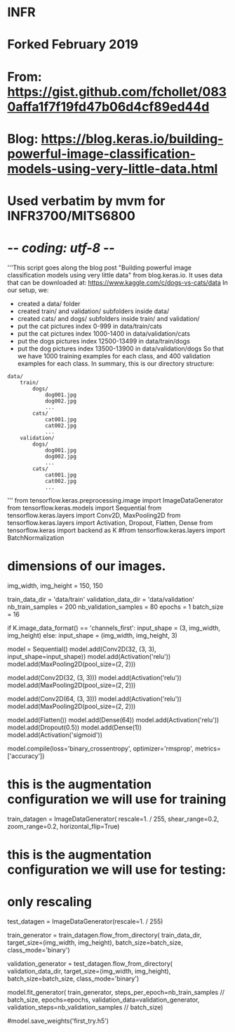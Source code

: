 # INFR
# Forked February 2019
# From: https://gist.github.com/fchollet/0830affa1f7f19fd47b06d4cf89ed44d
# Blog: https://blog.keras.io/building-powerful-image-classification-models-using-very-little-data.html
# Used verbatim by mvm for INFR3700/MITS6800

# -*- coding: utf-8 -*-

'''This script goes along the blog post
"Building powerful image classification models using very little data"
from blog.keras.io.
It uses data that can be downloaded at:
https://www.kaggle.com/c/dogs-vs-cats/data
In our setup, we:
- created a data/ folder
- created train/ and validation/ subfolders inside data/
- created cats/ and dogs/ subfolders inside train/ and validation/
- put the cat pictures index 0-999 in data/train/cats
- put the cat pictures index 1000-1400 in data/validation/cats
- put the dogs pictures index 12500-13499 in data/train/dogs
- put the dog pictures index 13500-13900 in data/validation/dogs
So that we have 1000 training examples for each class, and 400 validation examples for each class.
In summary, this is our directory structure:
```
data/
    train/
        dogs/
            dog001.jpg
            dog002.jpg
            ...
        cats/
            cat001.jpg
            cat002.jpg
            ...
    validation/
        dogs/
            dog001.jpg
            dog002.jpg
            ...
        cats/
            cat001.jpg
            cat002.jpg
            ...
```
'''
from tensorflow.keras.preprocessing.image import ImageDataGenerator
from tensorflow.keras.models import Sequential
from tensorflow.keras.layers import Conv2D, MaxPooling2D
from tensorflow.keras.layers import Activation, Dropout, Flatten, Dense
from tensorflow.keras import backend as K
#from tensorflow.keras.layers import BatchNormalization

# dimensions of our images.
img_width, img_height = 150, 150

train_data_dir = 'data/train'
validation_data_dir = 'data/validation'
nb_train_samples = 200
nb_validation_samples = 80
epochs = 1
batch_size = 16

if K.image_data_format() == 'channels_first':
    input_shape = (3, img_width, img_height)
else:
    input_shape = (img_width, img_height, 3)

model = Sequential()
model.add(Conv2D(32, (3, 3), input_shape=input_shape))
model.add(Activation('relu'))
model.add(MaxPooling2D(pool_size=(2, 2)))

model.add(Conv2D(32, (3, 3)))
model.add(Activation('relu'))
model.add(MaxPooling2D(pool_size=(2, 2)))

model.add(Conv2D(64, (3, 3)))
model.add(Activation('relu'))
model.add(MaxPooling2D(pool_size=(2, 2)))

model.add(Flatten())
model.add(Dense(64))
model.add(Activation('relu'))
model.add(Dropout(0.5))
model.add(Dense(1))
model.add(Activation('sigmoid'))

model.compile(loss='binary_crossentropy',
              optimizer='rmsprop',
              metrics=['accuracy'])

# this is the augmentation configuration we will use for training
train_datagen = ImageDataGenerator(
    rescale=1. / 255,
    shear_range=0.2,
    zoom_range=0.2,
    horizontal_flip=True)

# this is the augmentation configuration we will use for testing:
# only rescaling
test_datagen = ImageDataGenerator(rescale=1. / 255)

train_generator = train_datagen.flow_from_directory(
    train_data_dir,
    target_size=(img_width, img_height),
    batch_size=batch_size,
    class_mode='binary')

validation_generator = test_datagen.flow_from_directory(
    validation_data_dir,
    target_size=(img_width, img_height),
    batch_size=batch_size,
    class_mode='binary')

model.fit_generator(
    train_generator,
    steps_per_epoch=nb_train_samples // batch_size,
    epochs=epochs,
    validation_data=validation_generator,
    validation_steps=nb_validation_samples // batch_size)

#model.save_weights('first_try.h5')
